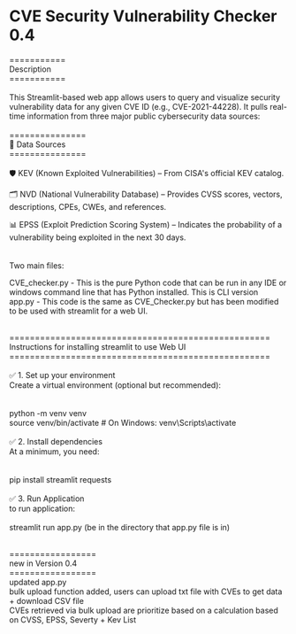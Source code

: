 # CVE Security Vulnerability Checker 0.4

===========<br>
Description<br>
===========<br><br>
This Streamlit-based web app allows users to query and visualize security vulnerability data for any given CVE ID (e.g., CVE-2021-44228). It pulls real-time information from three major public cybersecurity data sources:
<br><br>
===============<br>
📡 Data Sources<br>
===============<br><br>
🛡️ KEV (Known Exploited Vulnerabilities) – From CISA's official KEV catalog.<br>

🗂️ NVD (National Vulnerability Database) – Provides CVSS scores, vectors, descriptions, CPEs, CWEs, and references.<br>

📊 EPSS (Exploit Prediction Scoring System) – Indicates the probability of a vulnerability being exploited in the next 30 days.<br>
<br><br>
Two main files:<br>

CVE_checker.py - This is the pure Python code that can be run in any IDE or windows command line that has Python installed. This is CLI version<br>
app.py - This code is the same as CVE_Checker.py but has been modified to be used with streamlit for a web UI.<br><br>

===================================================<br>
Instructions for installing streamlit to use Web UI<br>
===================================================<br><br>
✅ 1. Set up your environment<br>
Create a virtual environment (optional but recommended):<br>
<br><br>
python -m venv venv<br>
source venv/bin/activate  # On Windows: venv\Scripts\activate
<br><br>
✅ 2. Install dependencies<br>
At a minimum, you need:<br>
<br><br>
pip install streamlit requests
<br><br>
✅ 3. Run Application<br>
to run application:<br>
<br>
streamlit run app.py  (be in the directory that app.py file is in)<br><br>


=================<br>
new in Version 0.4<br>
=================<br>
updated app.py<br>
bulk upload function added, users can upload txt file with CVEs to get data + download CSV file<br>
CVEs retrieved via bulk upload are prioritize based on a calculation based on CVSS, EPSS, Severty + Kev List<br><br>

